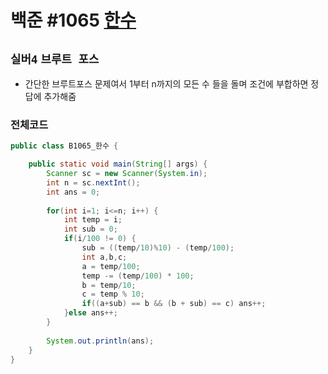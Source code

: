 # 백준 #1065 [한수](https://www.acmicpc.net/problem/1065)
`실버4` `브루트 포스`
---
- 간단한 브루트포스 문제여서 1부터 n까지의 모든 수 들을 돌며 조건에 부합하면 정답에 추가해줌

### 전체코드
```java
public class B1065_한수 {

	public static void main(String[] args) {
		Scanner sc = new Scanner(System.in);
		int n = sc.nextInt();
		int ans = 0;
		
		for(int i=1; i<=n; i++) {
			int temp = i;
			int sub = 0;
			if(i/100 != 0) {
				sub = ((temp/10)%10) - (temp/100);
				int a,b,c;
				a = temp/100;
				temp -= (temp/100) * 100;
				b = temp/10;
				c = temp % 10;
				if((a+sub) == b && (b + sub) == c) ans++;
			}else ans++;
		}
		
		System.out.println(ans);
	}
}

```

